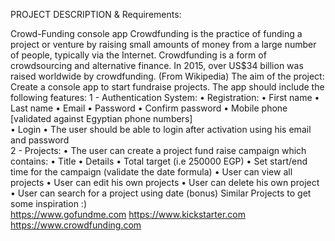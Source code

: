 PROJECT DESCRIPTION & Requirements:

Crowd-Funding console app 
Crowdfunding is the practice of funding a project or venture by raising small 
amounts of money from a large number of people, typically via the Internet. 
Crowdfunding is a form of crowdsourcing and alternative finance. In 2015, 
over US$34 billion was raised worldwide by crowdfunding. (From Wikipedia) 
The aim of the project: Create a console app to start fundraise projects. 
The app should include the following features: 
1 - Authentication System: 
• Registration: 
• First name 
• Last name 
• Email 
• Password 
• Confirm password 
• Mobile phone [validated against Egyptian phone numbers]   
• Login 
• The user should be able to login after activation using his email 
and password  
2 - Projects: 
• The user can create a project fund raise campaign which contains: 
• Title 
• Details 
• Total target (i.e 250000 EGP) 
• Set start/end time for the campaign (validate the date formula) 
• User can view all projects 
• User can edit his own projects 
• User can delete his own project 
• User can search for a project using date (bonus) 
Similar Projects to get some inspiration :)  
https://www.gofundme.com https://www.kickstarter.com   https://www.crowdfunding.com